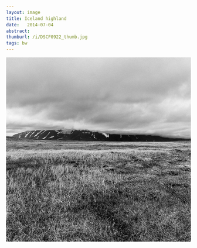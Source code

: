 ```yaml
---
layout: image
title: Iceland highland
date:   2014-07-04
abstract: 
thumburl: /i/DSCF0922_thumb.jpg
tags: bw
---
```

![](/i/DSCF0922.jpg)

